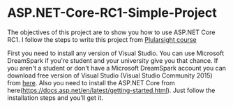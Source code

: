 # ASP.NET-Core-RC1-Simple-Project
The objectives of this project are to show you how to use ASP.NET Core RC1.
I follow the steps to write this project from [Plularsight course](https://www.pluralsight.com/courses/aspdotnet-core-1-0-fundamentals)

First you need to install any version of Visual Studio. You can use Microsoft DreamSpark if you're student and your university give you that chance. If you aren't a student or don't have a Microsoft DreamSpark account you can download free version of Visual Studio (Visual Studio Community 2015) from [here](https://www.visualstudio.com/en-us/products/visual-studio-community-vs.aspx). Also you need to install the ASP.NET Core from here(https://docs.asp.net/en/latest/getting-started.html). Just follow the installation steps and you'll get it.
